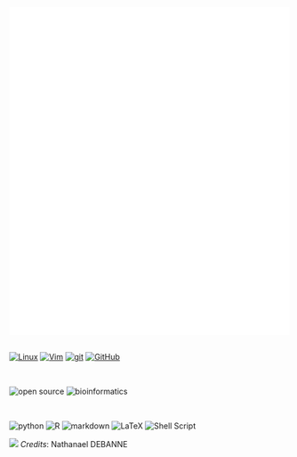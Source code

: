 <div align="center">
<a href="https://github.com/TommasoBarberis/github-stats"><img align="center" src="https://github.com/TommasoBarberis/github-stats/blob/master/generated/overview.svg" /></a> 
<a href="https://github.com/TommasoBarberis/github-stats"><img align="center" src="https://github.com/TommasoBarberis/github-stats/blob/master/generated/languages.svg" /></a>
</div>

<br/>


[![Linux](https://svgshare.com/i/Zhy.svg)](https://svgshare.com/i/Zhy.svg)
[![Vim](https://img.shields.io/badge/--019733?logo=vim)](https://www.vim.org/)
[![git](https://img.shields.io/badge/--F05032?logo=git&logoColor=ffffff)](http://git-scm.com/)
[![GitHub](https://img.shields.io/badge/--181717?logo=github&logoColor=ffffff)](https://github.com/)

<br/>

![open source](https://img.shields.io/badge/-Open%20source-orange?style=for-the-badge)
![bioinformatics](https://img.shields.io/badge/-Bioinformatics-brightgreen?style=for-the-badge)

<br/>

![python](https://img.shields.io/badge/Python-3776AB?style=for-the-badge&logo=python&logoColor=white)
![R](https://img.shields.io/badge/R-276DC3?style=for-the-badge&logo=r&logoColor=white)
![markdown](https://img.shields.io/badge/Markdown-000000?style=for-the-badge&logo=markdown&logoColor=white)
![LaTeX](https://img.shields.io/badge/latex-%23008080.svg?style=for-the-badge&logo=latex&logoColor=white)
![Shell Script](https://img.shields.io/badge/shell_script-%23121011.svg?style=for-the-badge&logo=gnu-bash&logoColor=white)


![](synthwave.png)
*Credits*: Nathanael DEBANNE
